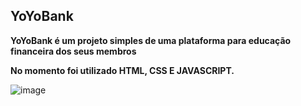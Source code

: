 **YoYoBank**
-----------------------------------------------------------------------------------------------
**YoYoBank é um projeto simples de uma plataforma para educação financeira dos seus membros**


**No momento foi utilizado HTML, CSS E JAVASCRIPT.**

![image](https://github.com/user-attachments/assets/3456bfac-d9e2-4d73-b4a8-8312f5f36afb)
